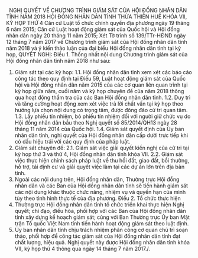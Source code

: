 <jsontable name="bang_0"> </jsontable>
 
NGHỊ QUYẾT
VỀ CHƯƠNG TRÌNH
GIÁM SÁT CỦA HỘI ĐỒNG NHÂN DÂN TỈNH NĂM 2018
HỘI ĐỒNG NHÂN DÂN TỈNH THỪA THIÊN HUẾ
KHÓA VII, KỲ HỌP THỨ 4
Căn cứ Luật tổ chức chính quyền địa phương
ngày 19 tháng 6 năm 2015;
Căn cứ Luật hoạt động giám sát của Quốc hội
và Hội đồng nhân dân ngày 20 tháng 11 năm 2015;
Xét Tờ trình số 139/TTr-HĐND ngày 12 tháng 7
năm 2017 về Chương trình giám sát của Hội đồng nhân dân tỉnh năm 2018 và ý kiến
thảo luận của đại biểu Hội đồng nhân dân tỉnh tại kỳ họp,
QUYẾT NGHỊ:
Điều 1. Thống nhất nội dung Chương trình
giám sát của Hội đồng nhân dân tỉnh năm 2018
như sau:
1. Giám sát tại các kỳ họp:
1.1. Hội đồng
nhân dân tỉnh xem xét các báo cáo công tác theo quy định tại Điều 59, Luật hoạt động giám sát của Quốc hội và Hội đồng nhân dân năm 2015 của các cơ quan liên quan trình tại kỳ họp giữa năm, cuối năm
và kỳ họp chuyên đề của năm 2018 thông qua hoạt động thẩm tra của các Ban Hội
đồng nhân dân tỉnh.
1.2. Duy trì
và tăng cường hoạt động xem xét việc trả lời chất vấn tại kỳ họp theo hướng lựa
chọn nội dung có trọng tâm, được đông đảo cử tri quan tâm.
1.3. Lấy phiếu tín
nhiệm, bỏ phiếu tín nhiệm đối với người giữ chức vụ do Hội đồng nhân dân bầu
theo Nghị quyết số 85/2014/QH13 ngày 28 tháng 11 năm 2014 của Quốc hội.
1.4. Giám sát
quyết định của Ủy ban nhân dân tỉnh, nghị quyết của Hội đồng nhân dân cấp dưới
trực tiếp khi có dấu hiệu trái với các quy định của pháp luật.
2. Giám sát chuyên đề:
2.1. Giám sát việc giải quyết kiến nghị của cử
tri tại kỳ họp thứ 3 và thứ 4, Hội đồng nhân dân tỉnh khóa VII.
2.2. Giám sát
việc thực hiện chính sách pháp luật về thu hồi đất, giao đất, bồi thường, hỗ
trợ, tái định cư và giải quyết việc làm tại các dự án lớn trên địa bàn tỉnh.
3. Ngoài các nội dung trên, Hội đồng nhân
dân, Thường trực Hội đồng nhân dân và các Ban của Hội đồng nhân dân tỉnh sẽ
tiến hành giám sát các nội dung khác thuộc chức năng, nhiệm vụ và quyền hạn của
mình tùy theo tình hình thực tế của địa phương.
Điều 2. Tổ chức thực hiện
1. Thường trực Hội
đồng nhân dân tỉnh tổ chức triển khai thực hiện Nghị quyết; chỉ đạo,
điều hòa, phối hợp với các Ban của Hội đồng nhân dân tỉnh xây dựng kế hoạch
giám sát; cùng với Ban Thường trực Ủy ban Mặt trận Tổ quốc Việt Nam tỉnh tiến
hành hoạt động giám sát theo luật định.
2. Ủy ban nhân dân tỉnh chịu trách nhiệm
phân công cơ quan chủ trì soạn thảo, phối hợp để công tác giám sát của Hội đồng
nhân dân tỉnh đạt chất lượng, hiệu quả.
Nghị quyết này được Hội
đồng nhân dân tỉnh khóa VII, kỳ họp thứ 4 thông qua ngày 14 tháng 7 năm
2017./.
 
<jsontable name="bang_1"> </jsontable>